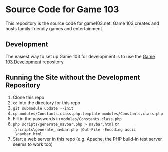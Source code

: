 # Source Code for Game 103
This repository is the source code for game103.net. Game 103 creates and hosts family-friendly games and entertainment.
## Development
The easiest way to set up Game 103 for development is to use the [Game 103 Development](https://github.com/game103/game103development) repository.
## Running the Site without the Development Repository
1. Clone this repo
2. `cd` into the directory for this repo
3. `git submodule update --init`
4. `cp modules/Constants.class.php.template modules/Constants.class.php`
5. Fill in the passwords in `modules/Constants.class.php`
6. `php scripts/generate_navbar.php > navbar.html` or `.\scripts\generate_navbar.php |Out-File -Encoding ascii .\navbar.html`
7. Start a web server in this repo (e.g. Apache, the PHP build-in test server seems to work too)